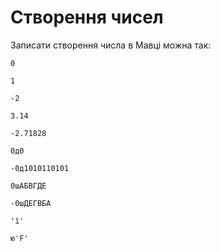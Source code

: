 # Створення чисел

Записати створення числа в <subject>Мавці</subject> можна так:

```мавка
0
```

```мавка
1
```

```мавка
-2
```

```мавка
3.14
```

```мавка
-2.71828
```

```мавка
0д0
```

```мавка
-0д1010110101
```

```мавка
0шАБВГДЕ
```

```мавка
-0шДЕГВБА
```

```мавка
'ї'
```

```мавка
ю'F'
```
